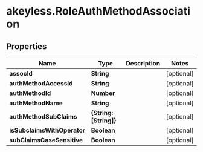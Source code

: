# akeyless.RoleAuthMethodAssociation

## Properties

Name | Type | Description | Notes
------------ | ------------- | ------------- | -------------
**assocId** | **String** |  | [optional] 
**authMethodAccessId** | **String** |  | [optional] 
**authMethodId** | **Number** |  | [optional] 
**authMethodName** | **String** |  | [optional] 
**authMethodSubClaims** | **{String: [String]}** |  | [optional] 
**isSubclaimsWithOperator** | **Boolean** |  | [optional] 
**subClaimsCaseSensitive** | **Boolean** |  | [optional] 


